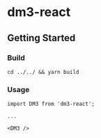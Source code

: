 # dm3-react
## Getting Started

### Build

```
cd ../../ && yarn build
```


### Usage
```
import DM3 from 'dm3-react';

...

<DM3 />
```